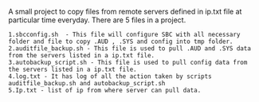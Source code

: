 A small project to copy files from remote servers defined in ip.txt file at particular time everyday. There are 5 files in a project.

	1.sbcconfig.sh  - This file will configure SBC with all necessary folder and file to copy .AUD , .SYS and config into tmp folder.
	2.auditfile_backup.sh - This file is used to pull .AUD and .SYS data from the servers listed in a ip.txt file.  
	3.autobackup_script.sh - This file is used to pull config data from the servers listed in a ip.txt file.
	4.log.txt - It has log of all the action taken by scripts auditfile_backup.sh and autobackup_script.sh
	5.Ip.txt - list of ip from where server can pull data.
	
